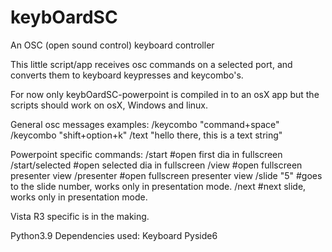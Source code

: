 # keybOardSC
An OSC (open sound control) keyboard controller

This little script/app receives osc commands on a selected port,
and converts them to keyboard keypresses and keycombo's.

For now only keybOardSC-powerpoint is compiled in to an osX app but the scripts should work on osX, Windows and linux.

General osc messages examples:
/keycombo "command+space"
/keycombo "shift+option+k"
/text "hello there, this is a text string"

Powerpoint specific commands:
/start #open first dia in fullscreen
/start/selected #open selected dia in fullscreen
/view #open fullscreen presenter view
/presenter #open fullscreen presenter view
/slide "5" #goes to the slide number, works only in presentation mode.
/next #next slide, works only in presentation mode.

Vista R3 specific is in the making.


Python3.9
Dependencies used:
Keyboard
Pyside6
